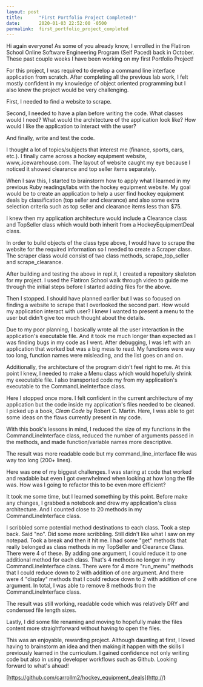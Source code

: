```yaml
---
layout: post
title:      "First Portfolio Project Completed!"
date:       2020-01-03 22:52:00 -0500
permalink:  first_portfolio_project_completed
---
```



Hi again everyone! As some of you already know, I enrolled in the Flatiron School Online Software Engineering Program (Self Paced) back in October. These past couple weeks I have been working on my first Portfolio Project!

For this project, I was required to develop a command line interface application from scratch. After completing all the previous lab work, I felt mostly confident in my knowledge of object oriented programming but I also knew the project
would be very challenging. 

First, I needed to find a website to scrape. 

Second, I needed to have a plan before writing the code.  What classes would I need? What would the architecture of the application look like?  How would I like the application to interact with the user?

And finally, write and test the code.

I thought a lot of topics/subjects that interest me (finance, sports, cars, etc.). I finally came across a hockey equipment website, www,.icewarehouse.com. The layout of website caught my eye because I noticed it showed clearance and top seller items separately.

When I saw this, I started to brainstorm how to apply what I learned in my previous Ruby readings/labs with the hockey equipment website. My goal would be to create an application to help a user find hockey equipment deals by classification (top seller and clearance) and also some extra selection criteria such as top seller and clearance items less than $75.

I knew then my application architecture would include a Clearance class and TopSeller class which would both inherit from a HockeyEquipmentDeal class.

In order to build objects of the class type above, I would have to scrape the website for the required information so I needed to create a Scraper class. The scraper class  would consist of two class methods,  scrape_top_seller and scrape_clearance.

After building and testing the above in repl.it, I created a repository skeleton for my project. I used the Flatiron School walk through video to guide me through the initial steps before I started adding files for the above.

Then I stopped. I should have planned earlier but I was so focused on finding a website to scrape that I overlooked the second part. How would my application interact with user? I knew I wanted to present a menu to the user but didn't give too much thought about the details.

Due to my poor planning, I basically wrote all the user interaction in the application's executable file. And it took me much longer than expected as I was finding bugs in my code as I went. After debugging, I was left with an application that worked but was a big mess to read. My functions were way too long, function names were misleading, and the list goes on and on. 

Additionally, the architecture of the program didn't feel right to me. At this point I knew, I needed to make a Menu class which would hopefully shrink my executable file. I also transported code my from my application's executable to the CommandLineInterface class. 

Here I stopped once more. I felt confident in the current architecture of my application but the code inside my application's files needed to be cleaned. I picked up a book, *Clean Code* by Robert C. Martin. Here, I was able to get some ideas on the flaws currently present in my code.

With this book's lessons in mind, I reduced the size of my functions in the CommandLineInterface class, reduced the number of arguments passed in the methods, and made function/variable names more descriptive.

The result was more readable code but my command_line_interface file was way too long (200+ lines). 

Here was one of my biggest challenges. I was staring at code that worked and readable but even I got overwhelmed when looking at how long the file was. How was I going to refactor this to be even more efficient?

It took me some time, but I learned something by this point. Before make any changes, I grabbed a notebook and drew my application's class architecture. And I counted close to 20 methods in my CommandLineInterface class.

I scribbled some potential method destinations to each class. Took a step back. Said "no". Did some more scribbling. Still didn't like what I saw on my notepad. Took a break and then it hit me. I had some "get" methods that really belonged as class methods in my TopSeller and Clearance Class. There were 4 of these. By adding one argument, I could reduce it to one additional method for each class. That's 4 methods no longer in my CommandLineInterface class. There were for 4 more "run_menu" methods that I could reduce down to 2 with addition of one argument. And there were 4 "display" methods that I could reduce down to 2 with addition of one argument. In total, I was able to remove 8 methods from the CommandLineInterface class.

The result was still working, readable code which was relatively DRY and condensed file length sizes.

Lastly, I did some file renaming and moving  to hopefully make the files content more straightforward without having to open the files.

This was an enjoyable, rewarding project. Although daunting at first, I loved having to brainstorm an idea and then making it happen with the skills I previously learned in the curriculum. I gained confidence not only writing code but also in using developer workflows such as Github. Looking forward to what's ahead! 

[https://github.com/carrollm2/hockey_equipment_deals](http://)
